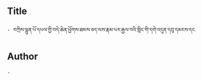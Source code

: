 ## Title
	- བཀྲིས་ལྷུན་པོ་དཔལ་གྱི་བདེ་ཆེན་ཕྱོགས་ཐམས་ཅད་ལས་རྣམ་པར་རྒྱལ་བའི་གླིང་གི་དགེ་འདུན་དབུ་དམངས་དང

## Author
	- 

